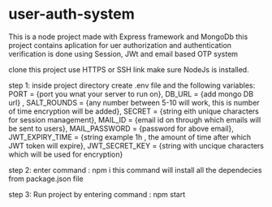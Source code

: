 # user-auth-system
This is a node project made with Express framework and MongoDb
this project contains aplication for uer authorization and authentication 
verification is done using Session, JWt and email based OTP system 

clone this project use HTTPS or SSH link
make sure NodeJs is installed.

step 1:
  inside project directory
  create .env file and the following variables:
  PORT = {port you wnat your server to run on},
  DB_URL = {add mongo DB url} ,
  SALT_ROUNDS = {any number between 5-10 will work, this is number of time encryption will be added}, 
  SECRET = {string eith unique characters for session management},
  MAIL_ID = {email id on through which emails will be sent to users}, 
  MAIL_PASSWORD = {password for above email},
  JWT_EXPIRY_TIME = {string example 1h , the amount of time after which JWT token will expire},
  JWT_SECRET_KEY = {string with uncique characters which will be used for encryption}

step 2: 
  enter command : 
                npm i
  this command will install all the dependecies from package.json file

step 3: 
  Run project by entering command : 
                                  npm start
                                  
  
